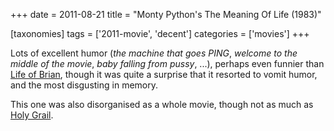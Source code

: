 +++
date = 2011-08-21
title = "Monty Python's The Meaning Of Life (1983)"

[taxonomies]
tags = ['2011-movie', 'decent']
categories = ['movies']
+++

Lots of excellent humor (*the machine that goes PING*, *welcome to the
middle of the movie*, *baby falling from pussy*, \...), perhaps even
funnier than [Life of Brian], though it was quite a surprise that it
resorted to vomit humor, and the most disgusting in memory.

This one was also disorganised as a whole movie, though not as much as
[Holy Grail].

  [Life of Brian]: http://movies.tshepang.net/monty-pythons-life-of-brian-1979
  [Holy Grail]: http://movies.tshepang.net/monty-pythons-quest-for-the-holy-grail-1975
